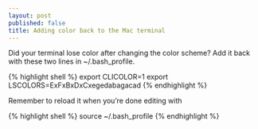 ```yaml
---
layout: post
published: false
title: Adding color back to the Mac terminal
---
```

Did your terminal lose color after changing the color scheme? Add it back with these two lines in ~/.bash\_profile.

{% highlight shell %}
export CLICOLOR=1
export LSCOLORS=ExFxBxDxCxegedabagacad
{% endhighlight %}

Remember to reload it when you’re done editing with

{% highlight shell %}
source ~/.bash_profile
{% endhighlight %}